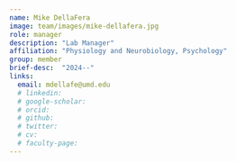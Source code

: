 ```yaml
---
name: Mike DellaFera
image: team/images/mike-dellafera.jpg
role: manager
description: "Lab Manager"
affiliation: "Physiology and Neurobiology, Psychology"
group: member
brief-desc:  "2024--"
links:
  email: mdellafe@umd.edu
  # linkedin: 
  # google-scholar: 
  # orcid: 
  # github: 
  # twitter:   
  # cv: 
  # faculty-page: 
---
```

